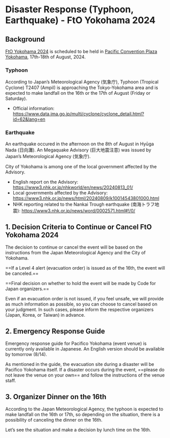 # Disaster Response (Typhoon, Earthquake) - FtO Yokohama 2024

## Background

[FtO Yokohama 2024](/VCTm63nQQl6Rh3r_yKjmbw) is scheduled to be held in [Pacific Convention Plaza Yokohama](https://www.pacifico.co.jp/english/access), 17th-18th of August, 2024.

### Typhoon

According to Japan’s Meteorological Agency (気象庁), Typhoon (Tropical Cyclone) T2407 (Ampil) is approaching the Tokyo-Yokohama area and is expected to make landfall on the 16th or the 17th of August (Friday or Saturday).

- Official information: https://www.data.jma.go.jp/multi/cyclone/cyclone_detail.html?id=62&lang=en

### Earthquake

An earthquake occured in the afternoon on the 8th of August in Hyūga Nada (日向灘). An Megaquake Advisory (巨大地震注意) was issued by Japan’s Meteorological Agency (気象庁).

City of Yokohama is among one of the local government affected by the Advisory.

- English report on the Advisory: https://www3.nhk.or.jp/nhkworld/en/news/20240813_01/
- Local governments affected by the Advisory: https://www3.nhk.or.jp/news/html/20240809/k10014543801000.html
- NHK reporting related to the Nankai Trough earthquake (南海トラフ地震): https://www3.nhk.or.jp/news/word/0002571.html#!/0/

## 1. Decision Criteria to Continue or Cancel FtO Yokohama 2024

The decision to continue or cancel the event will be based on the instructions from the Japan Meteorological Agency and the City of Yokohama.

==If a Level 4 alert (evacuation order) is issued as of the 16th, the event will be canceled.==

==Final decision on whether to hold the event will be made by Code for Japan organizers.==

Even if an evacuation order is not issued, if you feel unsafe, we will provide as much information as possible, so you can choose to cancel based on your judgment. In such cases, please inform the respective organizers (Japan, Korea, or Taiwan) in advance.

## 2. Emergency Response Guide

Emergency response guide for Pacifico Yokohama (event venue) is currently only available in Japanese. An English version should be available by tomorrow (8/14).

As mentioned in the guide, the evacuation site during a disaster will be Pacifico Yokohama itself. If a disaster occurs during the event, ==please do not leave the venue on your own== and follow the instructions of the venue staff.

## 3. Organizer Dinner on the 16th

According to the Japan Meteorological Agency, the typhoon is expected to make landfall on the 16th or 17th, so depending on the situation, there is a possibility of canceling the dinner on the 16th.

Let’s see the situation and make a decision by lunch time on the 16th.

